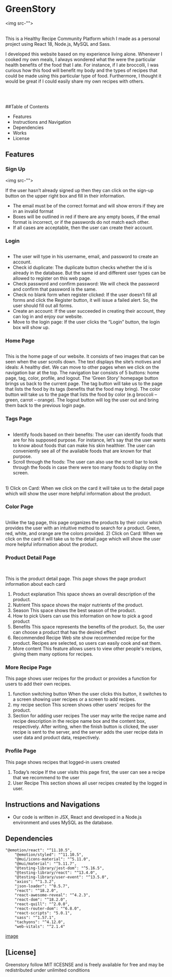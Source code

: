 # GreenStory

<img src-"">

<br>
This is a Healthy Recipe Community Platform which I made as a personal project using React 18, Node.js, MySQL and Sass.

I developed this website based on my experience living alone. Whenever I cooked my own meals, I always wondered what the were the particular health benefits of the food that I ate. For instance, if I ate broccolli, I was curious how this food will benefit my body and the types of recipes that could be made using this particular type of food. Furthermore, I thought it would be great if I could easily share my own recipes with others.


<br>
<br>

##Table of Contents
* Features
* Instructions and Navigation
* Dependencies
* Works
* License

## Features

### Sign Up

<img src-"">

If the user hasn’t already signed up then they can click on the sign-up button on the upper right box and fill in their information. 

-	The email must be of the correct format and will show errors if they are in an invalid format
-	Boxes will be outlined in red if there are any empty boxes, if the email format is incorrect, or if the passwords do not match each other. 
-	If all cases are acceptable, then the user can create their account.


### Login 

<img src="">

-	The user will type in his username, email, and password to create an account.
-	Check id duplicate: The duplicate button checks whether the id is already in the database. But the same id and different user types can be allowed to register on this web page. 
-	Check password and confirm password: We will check the password and confirm that password is the same. 
-	Check no blank form when register clicked: If the user doesn’t fill all forms and click the Register button, it will issue a failed alert. So, the user should fill out all forms. 
-	Create an account: If the user succeeded in creating their account, they can log in and enjoy our website. 
-	Move to the login page: If the user clicks the “Login” button, the login box will show up.


### Home Page

<img src="">

This is the home page of our website. It consists of two images that can be seen when the user scrolls down. The text displays the site’s motives and ideals: A healthy diet. We can move to other pages when we click on the navigation bar at the top. The navigation bar consists of 5 buttons: home page, tag, color, profile, and logout. The ‘Green Story’ homepage button brings us back to the current page. The tag button will take us to the page that lists the food by its tags (benefits that the food may bring). The color button will take us to the page that lists the food by color (e.g broccoli – green, carrot – orange). The logout button will log the user out and bring them back to the previous login page. 


###  Tags Page

<img src="">

-	Identify foods based on their benefits: The user can identify foods that are for his supposed purpose. For instance, let’s say that the user wants to know about foods that can make his skin healthier. The user can conveniently see all of the available foods that are known for that purpose. 
-	Scroll through the foods: The user can also use the scroll bar to look through the foods in case there were too many foods to display on the screen. 
<br>
1)	Click on Card:
When we click on the card it will take us to the detail page which will show the user more helpful information about the product.

### Color Page

<img src="">

Unlike the tag page, this page organizes the products by their color which provides the user with an intuitive method to search for a product. Green, red, white, and orange are the colors provided. 
2)	Click on Card:
When we click on the card it will take us to the detail page which will show the user more helpful information about the product.


### Product Detail Page

<img src="">
<img src="">

This is the product detail page. This page shows the page product information about each card

1)	Product explanation
This space shows an overall description of the product.
2)	Nutrient
This space shows the major nutrients of the product.
3)	Season
This space shows the best season of the product.
4)	How to pick
Users can use this information on how to pick a good product 
5)	Benefits
This space represents the benefits of the product. So, the user can choose a product that has the desired effect
6)	Recommended Recipe
Web site show recommended recipe for the product. Recipes are selected, so users can easily cook and eat them. 
7)	More content
This feature allows users to view other people's recipes, giving them many options for recipes.


### More Recipe Page

This page shows user recipes for the product or provides a function for users to add their own recipes.
1)	function switching button
When the user clicks this button, it switches to a screen showing user recipes or a screen to add recipes.
2)	my recipe section
This screen shows other users' recipes for the product.
3)	Section for adding user recipes
The user may write the recipe name and recipe description in the recipe name box and the content box, respectively.
After writing, when the finish button is clicked, the user recipe is sent to the server, and the server adds the user recipe data in user data and product data, respectively.


### Profile Page


This page shows recipes that logged-in users created
1)	Today’s recipe
If the user visits this page first, the user can see a recipe that we recommend to the user
2)	User Recipe
This section shows all user recipes created by the logged in user.


## Instructions and Navigations

* Our code is written in JSX, React and developed in a Node.js environment and uses MySQL as the database.

## Dependencies
```javascripty
"@emotion/react": "^11.10.5",
    "@emotion/styled": "^11.10.5",
    "@mui/icons-material": "^5.11.0",
    "@mui/material": "^5.11.7",
    "@testing-library/jest-dom": "^5.16.5",
    "@testing-library/react": "^13.4.0",
    "@testing-library/user-event": "^13.5.0",
    "axios": "^1.3.2",
    "json-loader": "^0.5.7",
    "react": "^18.2.0",
    "react-awesome-reveal": "^4.2.3",
    "react-dom": "^18.2.0",
    "react-quill": "^2.0.0",
    "react-router-dom": "^6.8.0",
    "react-scripts": "5.0.1",
    "sass": "^1.57.1",
    "tachyons": "^4.12.0",
    "web-vitals": "^2.1.4"
```
[image](public/img/)


## [License]
Greenstory follow MIT lICESNSE and is freely available for free and may be redistributed under unlimited conditions




